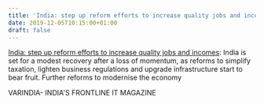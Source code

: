 ```yaml
---
title: 'India: step up reform efforts to increase quality jobs and incomes'
date: 2019-12-05T10:15:00+01:00
draft: false
---
```


[India: step up reform efforts to increase quality jobs and incomes](https://varindia.com/news/india-step-up-reform-efforts-to-increase-quality-jobs-and-incomes#.XejKkrkO2QM.blogger): India is set for a modest recovery after a loss of momentum, as reforms to simplify taxation, lighten business regulations and upgrade infrastructure start to bear fruit. Further reforms to modernise the economy  
  
VARINDIA- INDIA'S FRONTLINE IT MAGAZINE